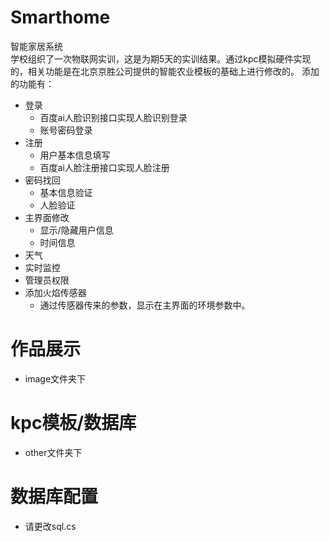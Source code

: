 # Smarthome
智能家居系统<br>
学校组织了一次物联网实训，这是为期5天的实训结果。通过kpc模拟硬件实现的，相关功能是在北京京胜公司提供的智能农业模板的基础上进行修改的。
添加的功能有：
- 登录
  - 百度ai人脸识别接口实现人脸识别登录
  - 账号密码登录
- 注册
  - 用户基本信息填写
  - 百度ai人脸注册接口实现人脸注册
- 密码找回
  - 基本信息验证
  - 人脸验证
- 主界面修改
  - 显示/隐藏用户信息
  - 时间信息
- 天气
- 实时监控
- 管理员权限
- 添加火焰传感器
  - 通过传感器传来的参数，显示在主界面的环境参数中。
# 作品展示
- image文件夹下
# kpc模板/数据库
- other文件夹下
# 数据库配置
- 请更改sql.cs
